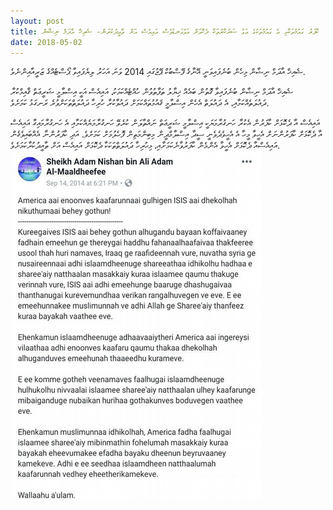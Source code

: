 ```yaml
---
layout: post
title: ކާފަރު ގައުމުތަކާއި އެ ގައުމުތަކުގެ އަޅު ސަރުކާރުތަކާ ދެކޮޅަށް އަޅުގަނޑުވެސް އައިއެސް އަށް ތާއީދުކުރަން- ޝެއިޚް އާދަމް ނިޝާން
date: 2018-05-02
---
```

ޝެއިޚް އާދަމް ނިޝާން މިހެން ބުނެފައިވަނީ އޭނާގެ ފޭސްބުކް ޕޭޖުގައި 2014 ވަނަ އަހަރު ލިޔެފައިވާ ޕޯސްޓެއްގެ ޒަރީއާއިންނެވެ.

ޝެއިޚް އާދަމް ނިޝާން ބުނެފައިވާ ގޮތުން ބައެއް ޚިޔާލު ތަފާތުވުން ހުއްޓެއްކަމަކު، އައިއެސް އަކީ އިސްލާމީ ޝަރީޢަތް ޤާއިމްކުރާ ދައުލަތެއްކަމާއި، އެ ދައުލަތް އެހެން އިސްލާމީ ޤައުމުތައްކަމަށް ދައުވާކުރާ ހުރިހާ ދައުލަތްތަކަށްވުރެ ރަނގަޅު ކަމަށެވެ. 

އައިއެސް އާ ދެކޮޅަށް ކާފަރުން އެކުރާ ހަނގުރާމަޔަކީ އިސްލާމީ ޝަރީޢަތް ނައްތާލަން ކުރެވޭ ހަނގުރާމަޔެއްކަމާއި އެ ހަނގުރާމައިގާ އައިއެސް އާ ދެކޮޅަށް ކާފަރުންނަށް އެހީވާ މީހާ އެ އެހީވެދެވެނީ ސީދާ އިސްލާމްދީން މިބިންމަތިން ފޮހެލުމަށް ކަމަށެވެ. އަދި ކާފަރުންނާ އެއްބައިވެގެން އައިއެސްއާ ދެކޮޅަށް އެހީވާ އެންމެން ކާފަރުވާނެކަމަށާއި، މިހުރިހާ ދައުލަތްތަކަކާ ދެކޮޅަށް އައިއެސް އަށް ތާއީދުކުރާކަމަށެވެ.
![nishan-fb-post](/assets/nishan-post.png)
